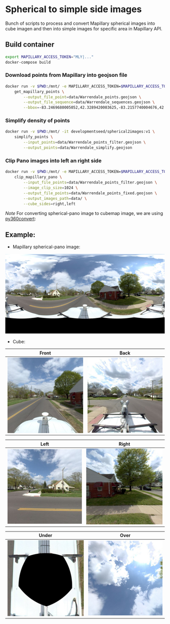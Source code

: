 # Spherical to simple side images

Bunch of scripts to process and convert Mapillary spherical images into cube imagen and then into simple images for specific area in Mapillary API.

## Build container

```sh
export MAPILLARY_ACCESS_TOKEN="MLY|..."
docker-compose build
```

### Download points from Mapillary into geojson file

```sh
docker run -v $PWD:/mnt/ -e MAPILLARY_ACCESS_TOKEN=$MAPILLARY_ACCESS_TOKEN -it developmentseed/spherical2images:v1 \
    get_mapillary_points \
        --output_file_point=data/Warrendale_points.geojson \
        --output_file_sequence=data/Warrendale_sequences.geojson \
        --bbox=-83.2469680005052,42.3289420003625,-83.2157740004676,42.3578449996934
```

### Simplify density of points

```sh
docker run -v $PWD:/mnt/ -it developmentseed/spherical2images:v1 \
    simplify_points \
        --input_points=data/Warrendale_points_filter.geojson \
        --output_points=data/Warrendale_simplify.geojson
```

### Clip Pano images into left an right side

```sh
docker run -v $PWD:/mnt/ -e MAPILLARY_ACCESS_TOKEN=$MAPILLARY_ACCESS_TOKEN -it developmentseed/spherical2images:v1 \
    clip_mapillary_pano \
        --input_file_points=data/Warrendale_points_filter.geojson \
        --image_clip_size=1024 \
        --output_file_points=data/Warrendale_points_fixed.geojson \
        --output_images_path=data/ \
        --cube_sides=right,left
```

_Note_
For converting spherical-pano image to cubemap image, we are using [py360convert](https://github.com/sunset1995/py360convert):

## Example:

- Mapillary spherical-pano image:

![](img/380223760052524.jpg)

- Cube:

|               Front                |                Back                |
| :--------------------------------: | :--------------------------------: |
| ![](img/380223760052524_front.jpg) | ![](/img/380223760052524_back.jpg) |

|               Left                |               Right                |
| :-------------------------------: | :--------------------------------: |
| ![](img/380223760052524_left.jpg) | ![](img/380223760052524_right.jpg) |

|               Under                |               Over                |
| :--------------------------------: | :-------------------------------: |
| ![](img/380223760052524_under.jpg) | ![](img/380223760052524_over.jpg) |
